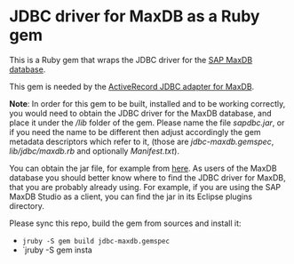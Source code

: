 # JDBC driver for MaxDB as a Ruby gem

This is a Ruby gem that wraps the JDBC driver for the [SAP MaxDB database](
http://maxdb.sap.com/).

This gem is needed by the [ActiveRecord JDBC adapter for MaxDB](
https://github.com/sapnwcloudlabs/activerecord-maxdb-adapter).

**Note**: In order for this gem to be built, installed and to be working correctly, you would
need to obtain the JDBC driver for the MaxDB database, and place it under the */lib* folder of
the gem. Please name the file *sapdbc.jar*, or if you need the name to be different then adjust
accordingly the gem metadata descriptors which refer to it, (those are *jdbc-maxdb.gemspec*,
*lib/jdbc/maxdb.rb* and optionally *Manifest.txt*).

You can obtain the jar file, for example from [here](http://www.sapdb.org/sap_db_jdbc.htm). As
users of the MaxDB database you should better know where to find the JDBC driver for MaxDB, that
you are probably already using. For example, if you are using the SAP MaxDB Studio as a client,
you can find the jar in its Eclipse plugins directory.


Please sync this repo, build the gem from sources and install it:

* `jruby -S gem build jdbc-maxdb.gemspec`
* `jruby -S gem insta
